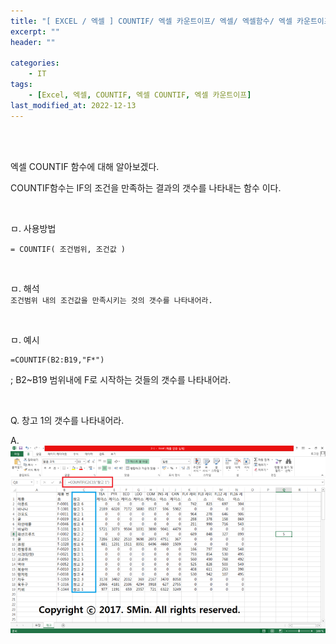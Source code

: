 ```yaml
---
title: "[ EXCEL / 엑셀 ] COUNTIF/ 엑셀 카운트이프/ 엑셀/ 엑셀함수/ 엑셀 카운트이프/ Excel CountIf/ 엑셀 countif함수"
excerpt: ""
header: ""

categories:
    - IT
tags:
    - [Excel, 엑셀, COUNTIF, 엑셀 COUNTIF, 엑셀 카운트이프]
last_modified_at: 2022-12-13
---
```

<br><br>


엑셀 COUNTIF 함수에 대해 알아보겠다.

COUNTIF함수는 IF의 조건을 만족하는 결과의 갯수를 나타내는 함수 이다.

<br>

ㅁ. 사용방법
```
= COUNTIF( 조건범위, 조건값 )
```

<br>

ㅁ. 해석 <br>
``
조건범위 내의 조건값을 만족시키는 것의 갯수를 나타내어라.
``

<br>

ㅁ. 예시
```
=COUNTIF(B2:B19,"F*")
```
; B2~B19 범위내에 F로 시작하는 것들의 갯수를 나타내어라.

<br>

Q. 창고 1의 갯수를 나타내어라.

A.
![](/upload/excel/09_countIF/00.png)
